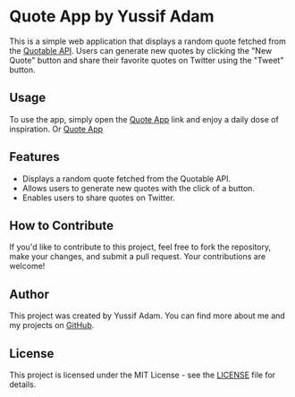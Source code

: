 # Quote App by Yussif Adam

This is a simple web application that displays a random quote fetched from the [Quotable API](https://api.quotable.io/random). Users can generate new quotes by clicking the "New Quote" button and share their favorite quotes on Twitter using the "Tweet" button.

## Usage

To use the app, simply open the [Quote App](https://github.com/YussifAdam1/Quote-App) link and enjoy a daily dose of inspiration.
Or [Quote App](https://yussifadam1.github.io/Quote-App/)

## Features

- Displays a random quote fetched from the Quotable API.
- Allows users to generate new quotes with the click of a button.
- Enables users to share quotes on Twitter.

## How to Contribute

If you'd like to contribute to this project, feel free to fork the repository, make your changes, and submit a pull request. Your contributions are welcome!

## Author

This project was created by Yussif Adam. You can find more about me and my projects on [GitHub](https://github.com/YussifAdam1).

## License

This project is licensed under the MIT License - see the [LICENSE](LICENSE) file for details.
